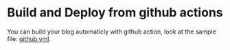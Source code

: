 # Build and Deploy from github actions

You can build your blog automaticly with github action, look at the sample file: [github.yml](./github.yml).

